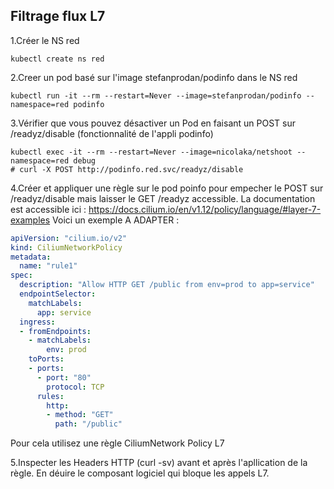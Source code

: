 ## Filtrage flux L7

1.Créer le NS red
```shell
kubectl create ns red
```

2.Creer un pod basé sur l'image stefanprodan/podinfo dans le NS red
```shell
kubectl run -it --rm --restart=Never --image=stefanprodan/podinfo --namespace=red podinfo
```

3.Vérifier que vous pouvez désactiver un Pod en faisant un POST sur /readyz/disable (fonctionnalité de l'appli podinfo)
```shell
kubectl exec -it --rm --restart=Never --image=nicolaka/netshoot --namespace=red debug
# curl -X POST http://podinfo.red.svc/readyz/disable
```

4.Créer et appliquer une règle sur le pod poinfo pour empecher le POST sur /readyz/disable mais laisser le GET /readyz accessible.
La documentation est accessible ici : https://docs.cilium.io/en/v1.12/policy/language/#layer-7-examples
Voici un exemple A ADAPTER :

```yaml
apiVersion: "cilium.io/v2"
kind: CiliumNetworkPolicy
metadata:
  name: "rule1"
spec:
  description: "Allow HTTP GET /public from env=prod to app=service"
  endpointSelector:
    matchLabels:
      app: service
  ingress:
  - fromEndpoints:
    - matchLabels:
        env: prod
    toPorts:
    - ports:
      - port: "80"
        protocol: TCP
      rules:
        http:
        - method: "GET"
          path: "/public"
```


Pour cela utilisez une règle CiliumNetwork Policy L7

5.Inspecter les Headers HTTP (curl -sv) avant et après l'apllication de la règle.
En déuire le composant logiciel qui bloque les appels L7.